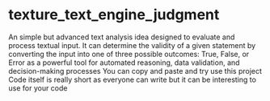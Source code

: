 # texture_text_engine_judgment
An simple but advanced text analysis idea designed to evaluate and process textual input. It can determine the validity of a given statement by converting the input into one of three possible outcomes: True, False, or Error as a powerful tool for automated reasoning, data validation, and decision-making processes
You can copy and paste and try use this project
Code itself is really short as everyone can write but it can be interesting to use for your code
